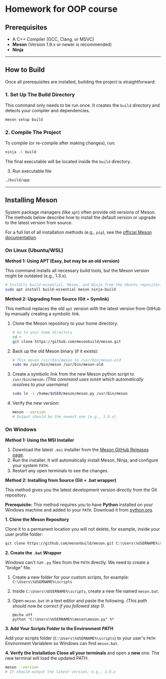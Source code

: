 # Homework for OOP course

## Prerequisites

* A C++ Compiler (GCC, Clang, or MSVC)
* **Meson** (Version 1.9.x or newer is recommended)
* **Ninja**

---

## How to Build

Once all prerequisites are installed, building the project is straightforward:

### 1. Set Up The Build Directory
This command only needs to be run once. It creates the `build` directory and detects your compiler and dependencies.

```bash
meson setup build
````

### 2\. Compile The Project

To compile (or re-compile after making changes), run:

```bash
ninja -C build
```

The final executable will be located inside the `build` directory.

3. Run executable file
```bash
./build/app 
```

-----

##  Installing Meson

System package managers (like `apt`) often provide old versions of Meson. The methods below describe how to install the default version or upgrade to the latest version from source.

For a full list of all installation methods (e.g., `pip`), see the [official Meson documentation](https://mesonbuild.com/SimpleStart.html).

### On Linux (Ubuntu/WSL)

**Method 1: Using APT (Easy, but may be an old version)**

This command installs all necessary build tools, but the Meson version might be outdated (e.g., 1.3.x).

```bash
# Installs build-essential, Meson, and Ninja from the Ubuntu repositories
sudo apt install build-essential meson ninja-build
```

**Method 2: Upgrading from Source (Git + Symlink)**

This method replaces the old `apt` version with the latest version from GitHub by manually creating a symbolic link.

1.  Clone the Meson repository to your home directory:

    ```bash
    # Go to your home directory
    cd ~
    git clone https://github.com/mesonbuild/meson.git
    ```

2.  Back up the old Meson binary (if it exists):

    ```bash
    # This moves /usr/bin/meson to /usr/bin/meson-old
    sudo mv /usr/bin/meson /usr/bin/meson-old
    ```

3.  Create a symbolic link from the new Meson python script to `/usr/bin/meson`:
    *(This command uses `$USER` which automatically resolves to your username)*

    ```bash
    sudo ln -s /home/$USER/meson/meson.py /usr/bin/meson
    ```

4.  Verify the new version:

    ```bash
    meson --version
    # Output should be the newest one (e.g., 1.9.x)
    ```

### On Windows

**Method 1: Using the MSI Installer**

1.  Download the latest `.msi` installer from the [Meson GitHub Releases page](https://github.com/mesonbuild/meson/releases).
2.  Run the installer. It will automatically install Meson, Ninja, and configure your system `PATH`.
3.  Restart any open terminals to see the changes.

**Method 2: Installing from Source (Git + .bat wrapper)**

This method gives you the latest development version directly from the Git repository.

**Prerequisite:** This method requires you to have **Python** installed on your Windows machine and added to your `PATH`. Download it from [python.org](https://www.python.org/).

**1. Clone the Meson Repository**

Clone it to a permanent location you will not delete, for example, inside your user profile folder:

```bash
git clone https://github.com/mesonbuild/meson.git C:\Users\%USERNAME%\meson
```

**2. Create the `.bat` Wrapper**

Windows can't run `.py` files from the `PATH` directly. We need to create a "bridge" file.

1.  Create a new folder for your custom scripts, for example: `C:\Users\%USERNAME%\scripts`

2.  Inside `C:\Users\%USERNAME%\scripts`, create a new file named `meson.bat`.

3.  Open `meson.bat` in a text editor and paste the following.
    *(This path should now be correct if you followed step 1).*

    ```batch
    @echo off
    python "C:\Users\%USERNAME%\meson\meson.py" %*
    ```

**3. Add Your Scripts Folder to the Environment PATH**

Add your scripts folder (`C:\Users\%USERNAME%\scripts`) to your user's `PATH` Environment Variablem so Windows can find `meson.bat`.

**4. Verify the Installation**
**Close all your terminals** and open a **new** one. The new terminal will load the updated PATH.

```bash
meson --version
# It should output the latest version, e.g., 1.9.x
```